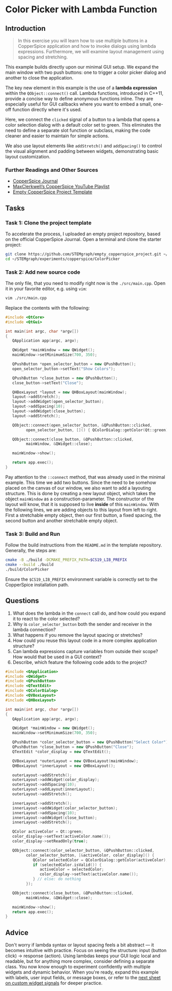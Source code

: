 <!---
{
  "id": "fb98095a-0ef6-465a-886a-e8b9e3cad876",
  "depends_on": ["AND", "58818b9a-23fe-4cf2-83f4-08bc3ff1cff5", "a8abf235-1dcb-4234-89bd-b380e96b5378"],
  "author": "Stephan Bökelmann",
  "first_used": "2025-05-20",
  "keywords": ["CopperSpice", "GUI", "C++", "lambda", "QColorDialog"]
}
--->

# Color Picker with Lambda Function

## Introduction

> In this exercise you will learn how to use multiple buttons in a CopperSpice application and how to invoke dialogs using lambda expressions. Furthermore, we will examine layout management using spacing and stretching.

This example builds directly upon our minimal GUI setup. We expand the main window with two push buttons: one to trigger a color picker dialog and another to close the application.

The key new element in this example is the use of a **lambda expression** within the `QObject::connect()` call. Lambda functions, introduced in C++11, provide a concise way to define anonymous functions inline. They are especially useful for GUI callbacks where you want to embed a small, one-off function directly where it's used.

Here, we connect the `clicked` signal of a button to a lambda that opens a color selection dialog with a default color set to green. This eliminates the need to define a separate slot function or subclass, making the code cleaner and easier to maintain for simple actions.

We also use layout elements like `addStretch()` and `addSpacing()` to control the visual alignment and padding between widgets, demonstrating basic layout customization.

### Further Readings and Other Sources

* [CopperSpice Journal](https://journal.copperspice.com/)
* [MaxClerkwell’s CopperSpice YouTube Playlist](https://www.youtube.com/playlist?list=PLwW_X4nvqRnxfwo7tXsC3Szu-gc4sv1mp)
* [Empty CopperSpice Project Template](https://github.com/STEMgraph/empty_copperspice_project)

## Tasks

### Task 1: Clone the project template

To accelerate the process, I uploaded an empty project repository, based on the official CopperSpice Journal.
Open a terminal and clone the starter project:

```sh
git clone https://github.com/STEMgraph/empty_copperspice_project.git ~/STEMgraph/experiments/copperspice/ColorPicker
cd ~/STEMgraph/experiments/copperspice/ColorPicker
```

### Task 2: Add new source code

The only file, that you need to modify right now is the `./src/main.cpp`. Open it in your favorite editor, e.g. using `vim`:

```sh
vim ./src/main.cpp
```

Replace the contents with the following:

```cpp
#include <QtCore>
#include <QtGui>

int main(int argc, char *argv[])
{
   QApplication app(argc, argv);

   QWidget *mainWindow = new QWidget();
   mainWindow->setMinimumSize(700, 350);

   QPushButton *open_selector_button = new QPushButton();
   open_selector_button->setText("Show Colors");

   QPushButton *close_button = new QPushButton();
   close_button->setText("Close");

   QHBoxLayout *layout = new QHBoxLayout(mainWindow);
   layout->addStretch();
   layout->addWidget(open_selector_button);
   layout->addSpacing(10);
   layout->addWidget(close_button);
   layout->addStretch();

   QObject::connect(open_selector_button, &QPushButton::clicked,
         open_selector_button, []() { QColorDialog::getColor(Qt::green); });

   QObject::connect(close_button, &QPushButton::clicked,
         mainWindow, &QWidget::close);

   mainWindow->show();

   return app.exec();
}
```

Pay attention to the `::connect` method, that was already used in the minimal example. 
This time we add two buttons. 
Since the need to be somehow placed on the canvas of our window, we also want to add a layouting structure. 
This is done by creating a new layout object, which takes the object `mainWindow` as a construction-parameter.
The constructor of the layout will know, that it is supposed to live __inside__ of this `mainWindow`. 
With the following lines, we are adding objects to this layout from left to right. 
First a stretchable empty object, then our first button, a fixed spacing, the second button and another stretchable empty object. 

### Task 3: Build and Run

Follow the build instructions from the `README.md` in the template repository. Generally, the steps are:

```sh
cmake -B ./build -DCMAKE_PREFIX_PATH=$CS19_LIB_PREFIX
cmake --build ./build
./build/ColorPicker
```

Ensure the `$CS19_LIB_PREFIX` environment variable is correctly set to the CopperSpice installation path.

## Questions

1. What does the lambda in the `connect` call do, and how could you expand it to react to the color selected?
2. Why is `color_selector_button` both the sender and receiver in the lambda connection?
3. What happens if you remove the layout spacing or stretches?
4. How could you reuse this layout code in a more complex application structure?
5. Can lambda expressions capture variables from outside their scope? How would that be used in a GUI context?
6. Describe, which feature the following code adds to the project?
```cpp
#include <QApplication>
#include <QWidget>
#include <QPushButton>
#include <QTextEdit>
#include <QColorDialog>
#include <QVBoxLayout>
#include <QHBoxLayout>

int main(int argc, char *argv[])
{
   QApplication app(argc, argv);

   QWidget *mainWindow = new QWidget();
   mainWindow->setMinimumSize(700, 350);

   QPushButton *color_selector_button = new QPushButton("Select Color");
   QPushButton *close_button = new QPushButton("Close");
   QTextEdit *color_display = new QTextEdit();

   QVBoxLayout *outerLayout = new QVBoxLayout(mainWindow);
   QHBoxLayout *innerLayout = new QHBoxLayout();

   outerLayout->addStretch();
   outerLayout->addWidget(color_display);
   outerLayout->addSpacing(10);
   outerLayout->addLayout(innerLayout);
   outerLayout->addStretch();

   innerLayout->addStretch();
   innerLayout->addWidget(color_selector_button);
   innerLayout->addSpacing(10);
   innerLayout->addWidget(close_button);
   innerLayout->addStretch();

   QColor activeColor = Qt::green;
   color_display->setText(activeColor.name());
   color_display->setReadOnly(true);

   QObject::connect(color_selector_button, &QPushButton::clicked,
         color_selector_button, [&activeColor, color_display]() {
            QColor selectedColor = QColorDialog::getColor(activeColor);
            if (selectedColor.isValid()) {
               activeColor = selectedColor;
               color_display->setText(activeColor.name());
            } // else: do nothing
         });

   QObject::connect(close_button, &QPushButton::clicked,
         mainWindow, &QWidget::close);

   mainWindow->show();
   return app.exec();
}
```

## Advice

Don't worry if lambda syntax or layout spacing feels a bit abstract — it becomes intuitive with practice. Focus on seeing the structure: input (button click) → response (action). Using lambdas keeps your GUI logic local and readable, but for anything more complex, consider defining a separate class. You now know enough to experiment confidently with multiple widgets and dynamic behavior. When you're ready, expand this example with labels, user input fields, or message boxes, or refer to the [next sheet on custom widget signals](https://github.com/STEMgraph/missing) for deeper practice.

